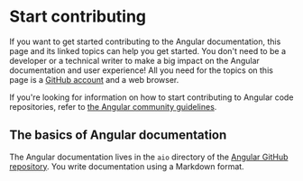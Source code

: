 # Start contributing

If you want to get started contributing to the Angular documentation, this
page and its linked topics can help you get started. You don't need to be a
developer or a technical writer to make a big impact on the Angular
documentation and user experience! All you need for the topics on this page is
a [GitHub account](https://github.com/join) and a web browser.

If you're looking for information on how to start contributing to Angular
code repositories, refer to
[the Angular community guidelines](https://angular.io/contribute).

## The basics of Angular documentation

The Angular documentation lives in the `aio` directory of the
[Angular GitHub repository](https://github.com/angular/angular). You write
documentation using a Markdown format. 